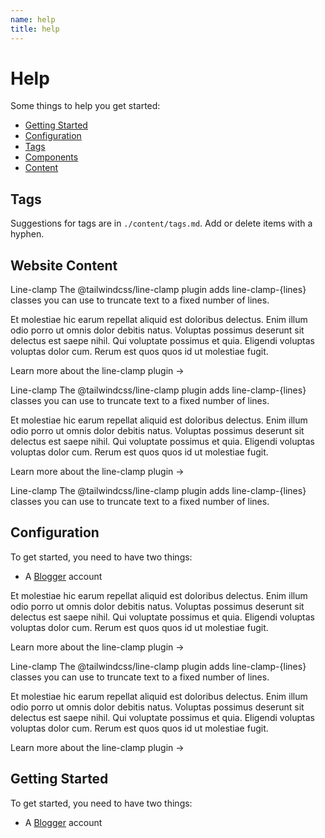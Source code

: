 ```yaml
---
name: help
title: help
---
```

# Help

Some things to help you get started:

* [Getting Started](#getting-started)
* [Configuration](#configuration)
* [Tags](#tags)
* [Components](#components)
* [Content](#components)


## Tags
Suggestions for tags are in `./content/tags.md`. Add or delete items with a hyphen.

## Website Content



Line-clamp
The @tailwindcss/line-clamp plugin adds line-clamp-{lines} classes you can use to truncate text to a fixed number of lines.

<p class="line-clamp-3 md:line-clamp-none">
  Et molestiae hic earum repellat aliquid est doloribus delectus. Enim illum odio porro ut omnis
  dolor debitis natus. Voluptas possimus deserunt sit delectus est saepe nihil. Qui voluptate
  possimus et quia. Eligendi voluptas voluptas dolor cum. Rerum est quos quos id ut molestiae fugit.
</p>
Learn more about the line-clamp plugin →

Line-clamp
The @tailwindcss/line-clamp plugin adds line-clamp-{lines} classes you can use to truncate text to a fixed number of lines.

<p class="line-clamp-3 md:line-clamp-none">
  Et molestiae hic earum repellat aliquid est doloribus delectus. Enim illum odio porro ut omnis
  dolor debitis natus. Voluptas possimus deserunt sit delectus est saepe nihil. Qui voluptate
  possimus et quia. Eligendi voluptas voluptas dolor cum. Rerum est quos quos id ut molestiae fugit.
</p>
Learn more about the line-clamp plugin →

Line-clamp
The @tailwindcss/line-clamp plugin adds line-clamp-{lines} classes you can use to truncate text to a fixed number of lines.


## Configuration

To get started, you need to have two things:

* A [Blogger](https://www.blogger.com/) account

<p class="line-clamp-3 md:line-clamp-none">
  Et molestiae hic earum repellat aliquid est doloribus delectus. Enim illum odio porro ut omnis
  dolor debitis natus. Voluptas possimus deserunt sit delectus est saepe nihil. Qui voluptate
  possimus et quia. Eligendi voluptas voluptas dolor cum. Rerum est quos quos id ut molestiae fugit.
</p>
Learn more about the line-clamp plugin →

Line-clamp
The @tailwindcss/line-clamp plugin adds line-clamp-{lines} classes you can use to truncate text to a fixed number of lines.

<p class="line-clamp-3 md:line-clamp-none">
  Et molestiae hic earum repellat aliquid est doloribus delectus. Enim illum odio porro ut omnis
  dolor debitis natus. Voluptas possimus deserunt sit delectus est saepe nihil. Qui voluptate
  possimus et quia. Eligendi voluptas voluptas dolor cum. Rerum est quos quos id ut molestiae fugit.
</p>
Learn more about the line-clamp plugin →


## Getting Started

To get started, you need to have two things:

* A [Blogger](https://www.blogger.com/) account
